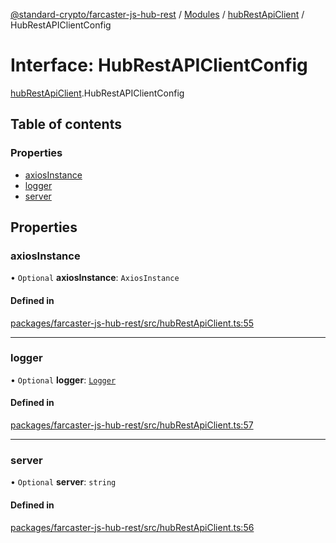 [@standard-crypto/farcaster-js-hub-rest](../README.md) / [Modules](../modules.md) / [hubRestApiClient](../modules/hubRestApiClient.md) / HubRestAPIClientConfig

# Interface: HubRestAPIClientConfig

[hubRestApiClient](../modules/hubRestApiClient.md).HubRestAPIClientConfig

## Table of contents

### Properties

- [axiosInstance](hubRestApiClient.HubRestAPIClientConfig.md#axiosinstance)
- [logger](hubRestApiClient.HubRestAPIClientConfig.md#logger)
- [server](hubRestApiClient.HubRestAPIClientConfig.md#server)

## Properties

### axiosInstance

• `Optional` **axiosInstance**: `AxiosInstance`

#### Defined in

[packages/farcaster-js-hub-rest/src/hubRestApiClient.ts:55](https://github.com/standard-crypto/farcaster-js/blob/main/packages/farcaster-js-hub-rest/src/hubRestApiClient.ts#L55)

___

### logger

• `Optional` **logger**: [`Logger`](logger.Logger.md)

#### Defined in

[packages/farcaster-js-hub-rest/src/hubRestApiClient.ts:57](https://github.com/standard-crypto/farcaster-js/blob/main/packages/farcaster-js-hub-rest/src/hubRestApiClient.ts#L57)

___

### server

• `Optional` **server**: `string`

#### Defined in

[packages/farcaster-js-hub-rest/src/hubRestApiClient.ts:56](https://github.com/standard-crypto/farcaster-js/blob/main/packages/farcaster-js-hub-rest/src/hubRestApiClient.ts#L56)
